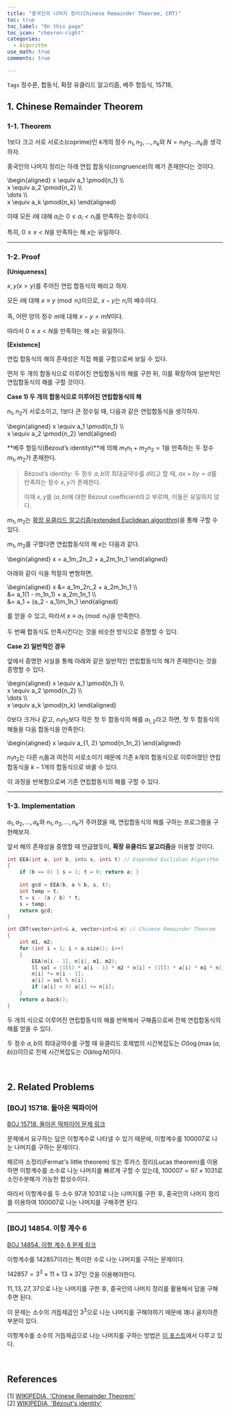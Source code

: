 ```yaml
---
title: "중국인의 나머지 정리(Chinese Remainder Theorem, CRT)"
toc: true
toc_label: "On this page"
toc_icon: "chevron-right"
categories:
  - Algorithm
use_math: true
comments: true

---
```


`Tags` 정수론, 합동식, 확장 유클리드 알고리즘, 베주 항등식, 15718, 

## 1. Chinese Remainder Theorem

### 1-1. Theorem

$1$보다 크고 서로 서로소(coprime)인 $k$개의 정수 $n_1, n_2, \dots, n_k$와 $N = n_1 n_2 \dots n_k$을 생각하자. 

중국인의 나머지 정리는 아래 연립 합동식(congruence)의 해가 존재한다는 것이다.

\begin{aligned}
x \equiv a_1 \pmod{n_1} \\\\  
x \equiv a_2 \pmod{n_2} \\\\  
\dots \\\\  
x \equiv a_k \pmod{n_k}
\end{aligned}

이때 모든 $i$에 대해 $a_i$는 $0 \leq a_i < n_i$를 만족하는 정수이다.

특히, $0 \leq x < N$을 만족하는 해 $x$는 유일하다.

---

### 1-2. Proof

**[Uniqueness]**

$x, y$($x > y$)를 주어진 연립 합동식의 해라고 하자.

모든 $i$에 대해 $x \equiv y \pmod{n_i}$이므로, $x - y$는 $n_i$의 배수이다.

즉, 어떤 양의 정수 $m$에 대해 $x - y = mN$이다.

따라서 $0 \leq x < N$을 만족하는 해 $x$는 유일하다.

**[Existence]**

연립 합동식의 해의 존재성은 직접 해를 구함으로써 보일 수 있다.

먼저 두 개의 합동식으로 이루어진 연립합동식의 해를 구한 뒤, 이를 확장하여 일반적인 연립합동식의 해를 구할 것이다.

**Case 1) 두 개의 합동식으로 이루어진 연립합동식의 해**

$n_1, n_2$가 서로소이고, $1$보다 큰 정수일 때, 다음과 같은 연립합동식을 생각하자.

\begin{aligned}
x \equiv a_1 \pmod{n_1} \\\\  
x \equiv a_2 \pmod{n_2}
\end{aligned}

**베주 항등식(Bézout’s identity)**에 의해 $m_1n_1 + m_2n_2 = 1$을 만족하는 두 정수 $m_1, m_2$가 존재한다.

> Bézout’s identity: 두 정수 $a, b$의 최대공약수를 $d$라고 할 때, $ax + by = d$를 만족하는 정수 $x, y$가 존재한다.
> 
> 이때 $x, y$를 $(a, b)$에 대한 Bézout coefficient라고 부르며, 이들은 유일하지 않다.

$m_1, m_2$는 [확장 유클리드 알고리즘(extended Euclidean algorithm)](https://damo1924.github.io/algorithm/EuclideanAlgorithm/#2-extended-euclidean-algorithm)을 통해 구할 수 있다.

$m_1, m_2$를 구했다면 연립합동식의 해 $x$는 다음과 같다.

\begin{aligned}
x = a_1m_2n_2 + a_2m_1n_1
\end{aligned}

아래와 같이 식을 적절히 변형하면,

\begin{aligned}
x &= a_1m_2n_2 + a_2m_1n_1 \\\\  
&= a_1(1 - m_1n_1) + a_2m_1n_1 \\\\  
&= a_1 + (a_2 - a_1)m_1n_1
\end{aligned}

를 얻을 수 있고, 따라서 $x \equiv a_1 \pmod{n_1}$을 만족한다.

두 번째 합동식도 만족시킨다는 것을 비슷한 방식으로 증명할 수 있다.

**Case 2) 일반적인 경우**

앞에서 증명한 사실을 통해 아래와 같은 일반적인 연립합동식의 해가 존재한다는 것을 증명할 수 있다.

\begin{aligned}
x \equiv a_1 \pmod{n_1} \\\\  
x \equiv a_2 \pmod{n_2} \\\\  
\dots \\\\  
x \equiv a_k \pmod{n_k}
\end{aligned}

$0$보다 크거나 같고, $n_1n_2$보다 작은 첫 두 합동식의 해를 $a_{1, 2}$라고 하면, 첫 두 합동식의 해들을 다음 합동식을 만족한다.

\begin{aligned}
x \equiv a_{1, 2} \pmod{n_1n_2}
\end{aligned}

$n_1n_2$는 다른 $n_i$들과 여전히 서로소이기 때문에 기존 $k$개의 합동식으로 이루어졌던 연립합동식을 $k-1$개의 합동식으로 바꿀 수 있다.

이 과정을 반복함으로써 기존 연립합동식의 해를 구할 수 있다.

---

### 1-3. Implementation

$a_1, a_2, \dots, a_k$와 $n_1, n_2, \dots, n_k$가 주어졌을 때, 연립합동식의 해를 구하는 프로그램을 구현해보자.

앞서 해의 존재성을 증명할 때 언급했듯이, **확장 유클리드 알고리즘**을 이용할 것이다.

```cpp
int EEA(int a, int b, int& s, int& t) // Expended Euclidian Algorithm
{
    if (b == 0) { s = 1; t = 0; return a; }
    
    int gcd = EEA(b, a % b, s, t);
    int temp = t;
    t = s - (a / b) * t;
    s = temp;
    return gcd;
}

int CRT(vector<int>& a, vector<int>& n) // Chinese Remainder Theorem
{
    int m1, m2;
    for (int i = 1; i < a.size(); i++)
    {
        EEA(n[i - 1], n[i], m1, m2);
        ll sol = (1ll) * a[i - 1] * m2 * n[i] + (1ll) * a[i] * m1 * n[i - 1];
        n[i] *= n[i - 1];
        a[i] = sol % n[i];
        if (a[i] < 0) a[i] += n[i];
    }
    return a.back();
}
```

두 개의 식으로 이루어진 연립합동식의 해를 반복해서 구해줌으로써 전체 연립합동식의 해를 얻을 수 있다.

두 정수 $a, b$의 최대공약수를 구할 때 유클리드 호제법의 시간복잡도는 $O(\log (\max(a, b)))$이므로 전체 시간복잡도는 $O(k \log N)$이다.

<br/>

## 2. Related Problems

### [BOJ] 15718. 돌아온 떡파이어

[BOJ 15718. 돌아온 떡파이어 문제 링크](https://www.acmicpc.net/problem/15718)

문제에서 요구하는 답은 이항계수로 나타낼 수 있기 때문에, 이항계수를 $100007$로 나눈 나머지를 구하는 문제이다.

페르마 소정리(Fermat's little theorem) 또는 루카스 정리(Lucas theorem)를 이용하면 이항계수를 소수로 나눈 나머지를 빠르게 구할 수 있는데, $100007 = 97 \times 1031$로 소인수분해가 가능한 합성수이다.

따라서 이항계수를 두 소수 $97$과 $1031$로 나눈 나머지를 구한 후, 중국인의 나머지 정리를 이용하여 $100007$로 나눈 나머지를 구해주면 된다.

---

### [BOJ] 14854. 이항 계수 6

[BOJ 14854. 이항 계수 6 문제 링크](https://www.acmicpc.net/problem/14854)

이항계수를 $142857$이라는 특이한 수로 나눈 나머지를 구하는 문제이다.

$142857 = 3^3 \times 11 \times 13 \times 37$인 것을 이용해야한다.

$11, 13, 27, 37$으로 나눈 나머지를 구한 후, 중국인의 나머지 정리를 활용해서 답을 구해주면 된다.

이 문제는 소수의 거듭제곱인 $3^3$으로 나눈 나머지를 구해야하기 때문에 꽤나 골치아픈 부분이 있다.

이항계수를 소수의 거듭제곱으로 나눈 나머지를 구하는 방법은 [이 포스트](https://damo1924.github.io/algorithm/BinomialCoefficient2/#3-implementation-with-c)에서 다루고 있다.

<br/>

## References

[1] [WIKIPEDIA, 'Chinese Remainder Theorem'](https://en.m.wikipedia.org/wiki/Chinese_remainder_theorem)  
[2] [WIKIPEDIA, 'Bézout's identity'](https://en.m.wikipedia.org/wiki/B%C3%A9zout%27s_identity)  
